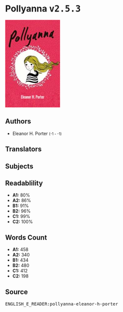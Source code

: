 # Pollyanna <kbd>v2.5.3</kbd>

![](./cover.medium.jpg "")

## Authors


 - Eleanor H. Porter <small>(-1 - -1)</small>

## Translators



## Subjects



## Readablility


 - **A1:** 80%
 - **A2:** 86%
 - **B1:** 91%
 - **B2:** 96%
 - **C1:** 99%
 - **C2:** 100%

## Words Count


 - **A1:** 458
 - **A2:** 340
 - **B1:** 434
 - **B2:** 480
 - **C1:** 412
 - **C2:** 198

## Source


<kbd>ENGLISH_E_READER:pollyanna-eleanor-h-porter</kbd>
